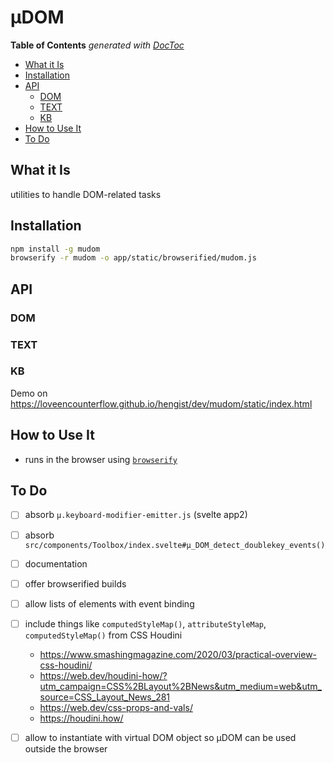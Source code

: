 

# µDOM



<!-- START doctoc generated TOC please keep comment here to allow auto update -->
<!-- DON'T EDIT THIS SECTION, INSTEAD RE-RUN doctoc TO UPDATE -->
**Table of Contents**  *generated with [DocToc](https://github.com/thlorenz/doctoc)*

- [What it Is](#what-it-is)
- [Installation](#installation)
- [API](#api)
  - [DOM](#dom)
  - [TEXT](#text)
  - [KB](#kb)
- [How to Use It](#how-to-use-it)
- [To Do](#to-do)

<!-- END doctoc generated TOC please keep comment here to allow auto update -->


## What it Is

utilities to handle DOM-related tasks

## Installation

```bash
npm install -g mudom
browserify -r mudom -o app/static/browserified/mudom.js
```

## API

### DOM
### TEXT
### KB

Demo on https://loveencounterflow.github.io/hengist/dev/mudom/static/index.html

## How to Use It

* runs in the browser using [`browserify`](https://github.com/browserify/browserify)

## To Do

* [ ] absorb `µ.keyboard-modifier-emitter.js` (svelte app2)
* [ ] absorb `src/components/Toolbox/index.svelte#µ_DOM_detect_doublekey_events()`
* [ ] documentation
* [ ] offer browserified builds
* [ ] allow lists of elements with event binding
* [ ] include things like `computedStyleMap()`, `attributeStyleMap`, `computedStyleMap()` from CSS Houdini
  * https://www.smashingmagazine.com/2020/03/practical-overview-css-houdini/
  * https://web.dev/houdini-how/?utm_campaign=CSS%2BLayout%2BNews&utm_medium=web&utm_source=CSS_Layout_News_281
  * https://web.dev/css-props-and-vals/
  * https://houdini.how/
* [ ] allow to instantiate with virtual DOM object so µDOM can be used outside the browser




